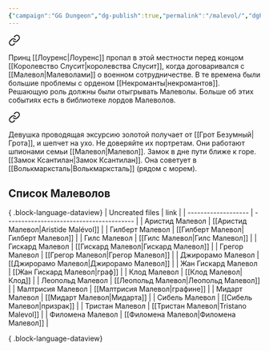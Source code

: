 ```yaml
---
{"campaign":"GG Dungeon","dg-publish":true,"permalink":"/malevol/","dgPassFrontmatter":true}
---
```



<div class="transclusion internal-embed is-loaded"><a class="markdown-embed-link" href="/6-iyulya-2023/#42b609" aria-label="Open link"><svg xmlns="http://www.w3.org/2000/svg" width="24" height="24" viewBox="0 0 24 24" fill="none" stroke="currentColor" stroke-width="2" stroke-linecap="round" stroke-linejoin="round" class="svg-icon lucide-link"><path d="M10 13a5 5 0 0 0 7.54.54l3-3a5 5 0 0 0-7.07-7.07l-1.72 1.71"></path><path d="M14 11a5 5 0 0 0-7.54-.54l-3 3a5 5 0 0 0 7.07 7.07l1.71-1.71"></path></svg></a><div class="markdown-embed">



Принц [[Лоуренс\|Лоуренс]] пропал в этой местности перед концом [[Королевство Слусит\|королевства Слусит]], когда договаривался с [[Малевол\|Малеволами]] о военном сотрудничестве. В те времена были большие проблемы с орденом [[Некроманты\|некромантов]]. Решающую роль должны были отыгрывать Малеволы. Больше об этих событиях есть в библиотеке лордов Малеволов. 

</div></div>


<div class="transclusion internal-embed is-loaded"><a class="markdown-embed-link" href="/13-aprelya-2023/#4cd302" aria-label="Open link"><svg xmlns="http://www.w3.org/2000/svg" width="24" height="24" viewBox="0 0 24 24" fill="none" stroke="currentColor" stroke-width="2" stroke-linecap="round" stroke-linejoin="round" class="svg-icon lucide-link"><path d="M10 13a5 5 0 0 0 7.54.54l3-3a5 5 0 0 0-7.07-7.07l-1.72 1.71"></path><path d="M14 11a5 5 0 0 0-7.54-.54l-3 3a5 5 0 0 0 7.07 7.07l1.71-1.71"></path></svg></a><div class="markdown-embed">



Девушка проводящая эксурсию золотой получает от [[Грот Безумный\|Грота]], и шепчет на ухо. Не доверяйте их портретам. Они работают шпионами семьи [[Малевол\|Малевол]]. Замок в дне пути ближе к горе. [[Замок Ксантилан\|Замок Ксантилан]]. Она советует в [[Волькмарксталь\|Волькмарксталь]] (рядом с морем). 

</div></div>

## Список Малеволов

{ .block-language-dataview}
| Uncreated files     | link                                     |
| ------------------- | ---------------------------------------- |
| Аристид Малевол     | [[Аристид Малевол\|Aristide Malévol]]    |
| Гилберт Малевол     | [[Гилберт Малевол\|Гилберт Малевол]]     |
| Гилс Малевол        | [[Гилс Малевол\|Гилс Малевол]]           |
| Гискард Малевол     | [[Гискард Малевол\|Гискард Малевол]]     |
| Грегор Малевол      | [[Грегор Малевол\|Грегор Малевол]]       |
| Джирорамо Малевол   | [[Джирорамо Малевол\|Джирорамо Малевол]] |
| Жан Гискард Малевол | [[Жан Гискард Малевол\|граф]]            |
| Клод Малевол        | [[Клод Малевол\|Клод]]                   |
| Леопольд Малевол    | [[Леопольд Малевол\|Леопольд Малевол]]   |
| Малтрисия Малевол   | [[Малтрисия Малевол\|графине]]           |
| Мидарт Малевол      | [[Мидарт Малевол\|Мидарта]]              |
| Сибель Малевол      | [[Сибель Малевол\|призрак]]              |
| Тристан Малевол     | [[Тристан Малевол\|Tristano Malevol]]    |
| Филомена Малевол    | [[Филомена Малевол\|Филомена Малевол]]   |

{ .block-language-dataview}